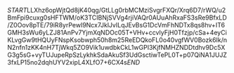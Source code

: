 $START$LLXhz6opWjtQd8jK40qg/GtLLg0rbMCMziSvgrFXQr/Xrq6D7/rWQ/u2BmFpi9cuxg0sHFTWM/oK3TCIBNjSVVg4rjiVAQr0AUuAhRxaFS3sRe9BfxLD/Z0Oov8pTE/79iR8yrPewI9Ncx7JklJvILqJEvBsG1DcVmFhNDTx8qs8hv+IT6GMH3sWu6yLZJ81AnPv7YjmXqNDOc05T+VHv+ccvlyFjH0Tfzjp/cSa+4eyCiKLvgGw9tHQUyFNspKsobwph50h8m25ReEDQkoFL0o40vgfWV0Bozk6Ik/nN2nfn1zKK4nH7TjWkq5ZO9Vik1uwdbkCkL1wGPI3KjfNMHZNDDtdhv9Dc5XG3g5sG+vyTUJupeRpSzLykhkSdaAkuSf3UdGsctiwTePL0T+p07QiNA1JUJZ3fxLP15no2dqhUYV2xipL4XLfO7+6CX4s$END$